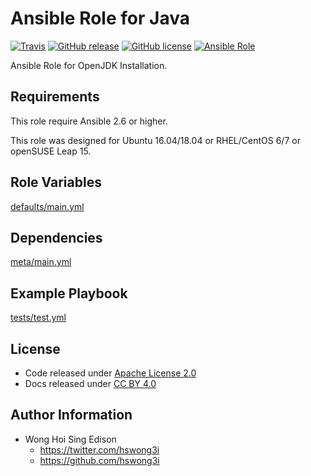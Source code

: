 # Ansible Role for Java

[![Travis](https://img.shields.io/travis/alvistack/ansible-role-java.svg)](https://travis-ci.org/alvistack/ansible-role-java)
[![GitHub release](https://img.shields.io/github/release/alvistack/ansible-role-java.svg)](https://github.com/alvistack/ansible-role-java)
[![GitHub license](https://img.shields.io/github/license/alvistack/ansible-role-java.svg)](https://github.com/alvistack/ansible-role-java/blob/master/LICENSE)
[![Ansible Role](https://img.shields.io/badge/galaxy-alvistack.java-blue.svg)](https://galaxy.ansible.com/alvistack/java)

Ansible Role for OpenJDK Installation.

## Requirements

This role require Ansible 2.6 or higher.

This role was designed for Ubuntu 16.04/18.04 or RHEL/CentOS 6/7 or openSUSE Leap 15.

## Role Variables

[defaults/main.yml](defaults/main.yml)

## Dependencies

[meta/main.yml](meta/main.yml)

## Example Playbook

[tests/test.yml](tests/test.yml)

## License

  - Code released under [Apache License 2.0](LICENSE)
  - Docs released under [CC BY 4.0](http://creativecommons.org/licenses/by/4.0/)

## Author Information

  - Wong Hoi Sing Edison
      - <https://twitter.com/hswong3i>
      - <https://github.com/hswong3i>
